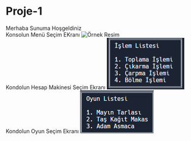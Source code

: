 # Proje-1
Merhaba Sunuma Hoşgeldiniz
<br>
Konsolun Menü Seçim EKranı
<img src="resimler/Konsol Mneü.png" alt="Örnek Resim"/>
<br>
Kondolun Hesap Makinesi Seçim Ekranı
<img src="resimler/Hesap Makinesi.png" alt="Örnek Resim"/>
<br>
Kondolun Oyun Seçim Ekranı
<img src="resimler/Oyunlar.png" alt="Örnek Resim"/>
